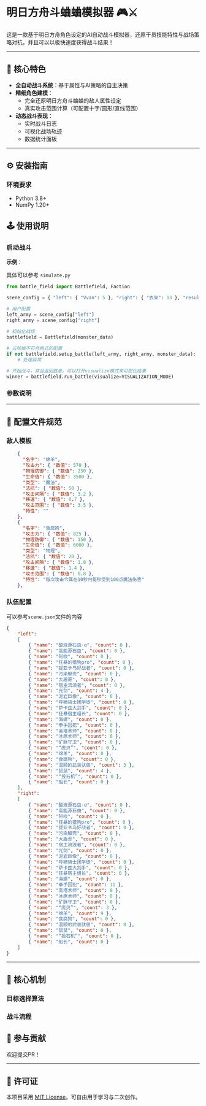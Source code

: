# 明日方舟斗蛐蛐模拟器 🎮⚔️

这是一款基于明日方舟角色设定的AI自动战斗模拟器，还原干员技能特性与战场策略对抗，并且可以以极快速度获得战斗结果！

---

## 🌟 核心特色

- **全自动战斗系统**：基于属性与AI策略的自主决策
- **精细角色建模**：
  - 完全还原明日方舟斗蛐蛐的敌人属性设定
  - 真实攻击范围计算（可配置十字/圆形/直线范围）
- **动态战斗表现**：
  - 实时战斗日志
  - 可视化战场轨迹
  - 数据统计面板

---

## ⚙️ 安装指南

### 环境要求
- Python 3.8+
- NumPy 1.20+


## 🕹️ 使用说明

### 启动战斗

**示例**：

具体可以参考 `simulate.py`
```python
from battle_field import Battlefield, Faction

scene_config = { "left": { "Vvan": 5 }, "right": { "衣架": 13 }, "result": "right" }

# 用户配置
left_army = scene_config["left"]
right_army = scene_config["right"]
    
# 初始化战场
battlefield = Battlefield(monster_data)

# 去除掉不符合格式的配置
if not battlefield.setup_battle(left_army, right_army, monster_data):
    # 处理异常

# 开始战斗，并且返回胜者，可以打开visualize模式来可视化结果
winner = battlefield.run_battle(visualize=VISUALIZATION_MODE)

```

### 参数说明
---

## 📝 配置文件规范

### 敌人模板
```json
    {
      "名字": "绵羊",
      "攻击力": { "数值": 570 },
      "物理防御": { "数值": 250 },
      "生命值": { "数值": 3500 },
      "类型": "魔法",
      "法抗": { "数值": 50 },
      "攻击间隔": { "数值": 3.2 },
      "移速": { "数值": 0.7 },
      "攻击范围": { "数值": 3.5 },
      "特性": ""
    },
    {
      "名字": "食腐狗",
      "攻击力": { "数值": 825 },
      "物理防御": { "数值": 150 },
      "生命值": { "数值": 6000 },
      "类型": "物理",
      "法抗": { "数值": 20 },
      "攻击间隔": { "数值": 1.8 },
      "移速": { "数值": 1.4 },
      "攻击范围": { "数值": 0.8 },
      "特性": "每次攻击令其在10秒内每秒受到100点魔法伤害"
    },
```

### 队伍配置
可以参考`scene.json`文件的内容
```json
{
    "left":
    [
        { "name": "酸液源石虫·α", "count": 0 },
        { "name": "高能源石虫", "count": 0 },
        { "name": "阿咬", "count": 0 },
        { "name": "狂暴的猎狗pro", "count": 0 },
        { "name": "提亚卡乌好战者", "count": 0 },
        { "name": "污染躯壳", "count": 0 },
        { "name": "大盾哥", "count": 0 },
        { "name": "宿主流浪者", "count": 0 },
        { "name": "光剑", "count": 4 },
        { "name": "泥岩巨像", "count": 0 },
        { "name": "呼啸骑士团学徒", "count": 0 },
        { "name": "萨卡兹大剑手", "count": 0 },
        { "name": "狂暴宿主组长", "count": 0 },
        { "name": "海螺", "count": 0 },
        { "name": "拳手囚犯", "count": 0 },
        { "name": "高塔术师", "count": 0 },
        { "name": "冰原术师", "count": 0 },
        { "name": "矿脉守卫", "count": 0 },
        { "name": "“庞贝”", "count": 0 },
        { "name": "绵羊", "count": 0 },
        { "name": "食腐狗", "count": 0 },
        { "name": "温顺的武装驮兽", "count": 3 },
        { "name": "鼠鼠", "count": 4 },
        { "name": "“投石机”", "count": 0 },
        { "name": "船长", "count": 0 }
    ],
    "right":
    [
        { "name": "酸液源石虫·α", "count": 0 },
        { "name": "高能源石虫", "count": 0 },
        { "name": "阿咬", "count": 0 },
        { "name": "狂暴的猎狗pro", "count": 0 },
        { "name": "提亚卡乌好战者", "count": 0 },
        { "name": "污染躯壳", "count": 0 },
        { "name": "大盾哥", "count": 0 },
        { "name": "宿主流浪者", "count": 0 },
        { "name": "光剑", "count": 0 },
        { "name": "泥岩巨像", "count": 0 },
        { "name": "呼啸骑士团学徒", "count": 0 },
        { "name": "萨卡兹大剑手", "count": 0 },
        { "name": "狂暴宿主组长", "count": 0 },
        { "name": "海螺", "count": 0 },
        { "name": "拳手囚犯", "count": 11 },
        { "name": "高塔术师", "count": 0 },
        { "name": "冰原术师", "count": 0 },
        { "name": "矿脉守卫", "count": 0 },
        { "name": "“庞贝”", "count": 3 },
        { "name": "绵羊", "count": 9 },
        { "name": "食腐狗", "count": 0 },
        { "name": "温顺的武装驮兽", "count": 0 },
        { "name": "鼠鼠", "count": 0 },
        { "name": "“投石机”", "count": 0 },
        { "name": "船长", "count": 0 }
    ]
}
```

---

## 🧠 核心机制

### 目标选择算法

### 战斗流程


## 🤝 参与贡献

欢迎提交PR！

---

## 📜 许可证

本项目采用 [MIT License](LICENSE)，可自由用于学习与二次创作。